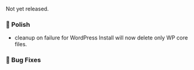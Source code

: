 Not yet released.

### 💅 Polish
- cleanup on failure for WordPress Install will now delete only WP core files.

### 🐛 Bug Fixes
